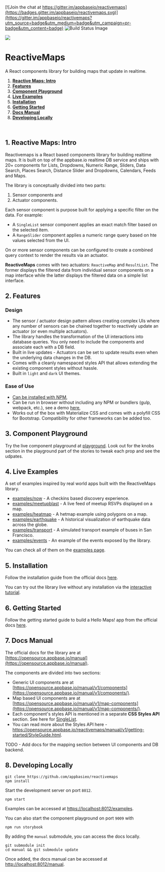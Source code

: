 [![Join the chat at https://gitter.im/appbaseio/reactivemaps](https://badges.gitter.im/appbaseio/reactivemaps.svg)](https://gitter.im/appbaseio/reactivemaps?utm_source=badge&utm_medium=badge&utm_campaign=pr-badge&utm_content=badge) ![Build Status Image](https://img.shields.io/badge/build-passing-brightgreen.svg)

![](https://i.imgur.com/PqRqJDz.png)

# ReactiveMaps

A React components library for building maps that update in realtime.

1. **[Reactive Maps: Intro](#1-reactive-maps-intro)**   
2. **[Features](#2-features)**  
3. **[Component Playground](#3-component-playground)**
4. **[Live Examples](#4-live-examples)**  
5. **[Installation](#5-installation)**
6. **[Getting Started](#6-getting-started)**  
7. **[Docs Manual](#7-docs-manual)**
8. **[Developing Locally](#8-developing-locally)**  

<br>

## 1. Reactive Maps: Intro

Reactivemaps is a React based components library for building realtime maps. It is built on top of the appbase.io realtime DB service and ships with 20+ components for Lists, Dropdowns, Numeric Range, Sliders, Data Search, Places Search, Distance Slider and Dropdowns, Calendars, Feeds and Maps.

The library is conceptually divided into two parts:  

1. Sensor components and
2. Actuator components.

Each sensor component is purpose built for applying a specific filter on the data. For example:

* A `SingleList` sensor component applies an exact match filter based on the selected item.
* A `RangeSlider` component applies a numeric range query based on hte values selected from the UI.

On or more sensor components can be configured to create a combined query context to render the results via an actuator.

**ReactiveMaps** comes with two actuators: `ReactiveMap` and `ResultList`. The former displays the filtered data from individual sensor components on a map interface while the latter displays the filtered data on a simple list interface.

## 2. Features

### Design

* The sensor / actuator design pattern allows creating complex UIs where any number of sensors can be chained together to reactively update an actuator (or even multiple actuators).
* The library handles the transformation of the UI interactions into database queries. You only need to include the components and associate each with a DB field.
* Built in live updates - Actuators can be set to update results even when the underlying data changes in the DB.
* Comes with a cleanly namespaced styles API that allows extending the existing component styles without hassle.
* Built in `light` and `dark` UI themes. 


### Ease of Use

* [Can be installed with NPM](https://opensource.appbase.io/reactivemaps/manual/v1/getting-started/Installation.html),
* Can be run in browser without including any NPM or bundlers (gulp, webpack, etc.), see a demo [here](https://github.com/appbaseio-apps/reactivemaps-starter-app#try-in-browser-without-npm),
* Works out of the box with Materialize CSS and comes with a polyfill CSS for Bootstrap. Compatibility for other frameworks can be added too.


## 3. Component Playground

Try the live component playground at [playground](https://opensource.appbase.io/reactivemaps/playground). Look out for the knobs section in the playground part of the stories to tweak each prop and see the udpates.


## 4. Live Examples

A set of examples inspired by real world apps built with the ReactiveMaps library.

- [examples/now](https://opensource.appbase.io/reactivemaps/examples/now) - A checkins based discovery experience.
- [examples/meetupblast](https://opensource.appbase.io/reactivemaps/examples/meetupblast/) - A live feed of meetup RSVPs displayed on a map.
- [examples/heatmap](https://opensource.appbase.io/reactivemaps/examples/heatmap/) - A hetmap example using polygons on a map.
- [examples/earthquake](https://opensource.appbase.io/reactivemaps/examples/earthquake/) - A historical visualization of earthquake data across the globe.
- [examples/transport](https://opensource.appbase.io/reactivemaps/examples/transport/) - A simulated transport example of buses in San Francisco.
- [examples/events](https://opensource.appbase.io/reactivemaps/examples/events/) - An example of the events exposed by the library.

You can check all of them on the [examples page](https://opensource.appbase.io/reactivemaps/examples/).

## 5. Installation

Follow the installation guide from the official docs [here](https://opensource.appbase.io/reactivemaps/manual/v1/getting-started/Installation.html).

You can try out the library live without any installation via the [interactive tutorial](https://opensource.appbase.io/reactivemaps/onboarding/).

## 6. Getting Started

Follow the getting started guide to build a Hello Maps! app from the official docs [here](https://opensource.appbase.io/reactivemaps/manual/v1/getting-started/Start.html).


## 7. Docs Manual

The official docs for the library are at [https://opensource.appbase.io/manual](https://opensource.appbase.io/manual).

The components are divided into two sections:
* Generic UI components are at [https://opensource.appbase.io/manual/v1/components](https://opensource.appbase.io/manual/v1/components/).
* Map based UI components are at [https://opensource.appbase.io/manual/v1/map-components](https://opensource.appbase.io/manual/v1/map-components/).
* Each component's styles API is mentioned in a separate **CSS Styles API** section. See here for [SingleList](https://opensource.appbase.io/reactivemaps/manual/v1/components/SingleList.html#-singlelist-css-styles-api).
* You can read more about the Styles API here - https://opensource.appbase.io/reactivemaps/manual/v1/getting-started/StyleGuide.html.

TODO - Add docs for the mapping section between UI components and DB backend.


## 8. Developing Locally

```
git clone https://github.com/appbasieo/reactivemaps
npm install
```

Start the development server on port `8012`.

```
npm start
```

Examples can be accessed at [https://localhost:8012/examples](https://localhost:8012/examples).  

You can also start the component playground on port `9009` with

```
npm run storybook
```

By adding the `manual` submodule, you can access the docs locally.

```
git submodule init
cd manual && git submodule update
```

Once added, the docs manual can be accessed at [http://localhost:8012/manual](http://localhost:8012/manual).

